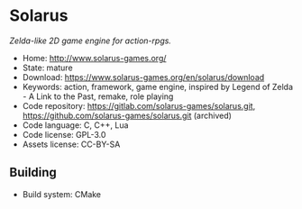 # Solarus

_Zelda-like 2D game engine for action-rpgs._

- Home: http://www.solarus-games.org/ 
- State: mature
- Download: https://www.solarus-games.org/en/solarus/download
- Keywords: action, framework, game engine, inspired by Legend of Zelda - A Link to the Past, remake, role playing
- Code repository: https://gitlab.com/solarus-games/solarus.git, https://github.com/solarus-games/solarus.git (archived)
- Code language: C, C++, Lua
- Code license: GPL-3.0
- Assets license: CC-BY-SA

## Building

- Build system: CMake
